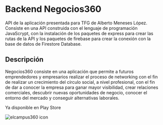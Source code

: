 # Backend Negocios360

API de la aplicación presentada para TFG de Alberto Meneses López.
Consiste en una API construida con el lenguaje de programación JavaScrypt, con la instalación de los paquetes de express para crear las rutas de la API y los paquetes de firebase para crear la conexión con la base de datos de Firestore Database.

## Descripción

Negocios360 consiste en una aplicación que permite a futuros emprendedores y empresarios realizar el proceso de networking con el fin de realizar un crecimiento del círculo social, a nivel profesional, con el fin de dar a conocer la empresa para ganar mayor visibilidad, crear relaciones comerciales, descubrir nuevas oportunidades de negocio, conocer el entorno del mercado y conseguir alternativas laborales.

Ya disponible en Play Store

![elcampus360 icon](https://user-images.githubusercontent.com/72209726/209869668-c3d2f059-e126-469f-b629-4a15ceb11f7e.png)
